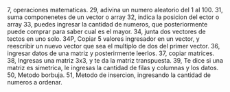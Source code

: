 7, operaciones matematicas.
29, adivina un numero aleatorio del 1 al 100.
31, suma componenetes de un vector o array
32, indica la posicion del ector o array
33, puedes ingresar la cantidad de numeros, que posteriormente puede comprar para saber cual es el mayor.
34, junta dos vectores de tectos en uno solo.
34P, Copiar 5 valores ingresador en un vector, y reescribir un nuevo vector que sea el multiplo de dos del primer vector.
36, ingresar datos de una matriz y posterirmente leerlos.
37, copiar matrices.
38, Ingresas una matriz 3x3, y te da la matriz transpuesta.
39, Te dice si una matriz es simetrica, le ingresas la cantidad de filas y columnas y los datos.
50, Metodo borbuja.
51, Metodo de insercion, ingresando la cantidad de numeros a ordenar.
